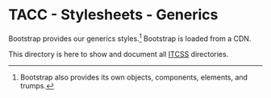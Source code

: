 # TACC - Stylesheets - Generics

Bootstrap provides our generics styles.[^1] Bootstrap is loaded from a CDN.

This directory is here to show and document all [ITCSS] directories.

[^1]: Bootstrap also provides its own objects, components, elements, and trumps.

[itcss]: https://confluence.tacc.utexas.edu/x/IAA9Cw
